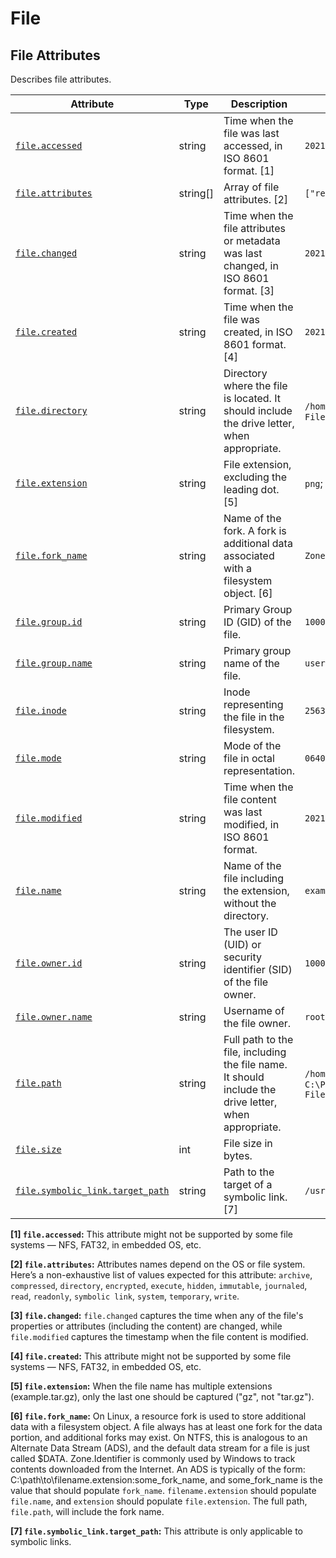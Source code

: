 <!-- NOTE: THIS FILE IS AUTOGENERATED. DO NOT EDIT BY HAND. -->
<!-- see templates/registry/markdown/attribute_namespace.md.j2 -->

# File

## File Attributes

Describes file attributes.

| Attribute | Type | Description | Examples | Stability |
|---|---|---|---|---|
| <a id="file-accessed" href="#file-accessed">`file.accessed`</a> | string | Time when the file was last accessed, in ISO 8601 format. [1] | `2021-01-01T12:00:00Z` | ![Development](https://img.shields.io/badge/-development-blue) |
| <a id="file-attributes" href="#file-attributes">`file.attributes`</a> | string[] | Array of file attributes. [2] | `["readonly", "hidden"]` | ![Development](https://img.shields.io/badge/-development-blue) |
| <a id="file-changed" href="#file-changed">`file.changed`</a> | string | Time when the file attributes or metadata was last changed, in ISO 8601 format. [3] | `2021-01-01T12:00:00Z` | ![Development](https://img.shields.io/badge/-development-blue) |
| <a id="file-created" href="#file-created">`file.created`</a> | string | Time when the file was created, in ISO 8601 format. [4] | `2021-01-01T12:00:00Z` | ![Development](https://img.shields.io/badge/-development-blue) |
| <a id="file-directory" href="#file-directory">`file.directory`</a> | string | Directory where the file is located. It should include the drive letter, when appropriate. | `/home/user`; `C:\Program Files\MyApp` | ![Development](https://img.shields.io/badge/-development-blue) |
| <a id="file-extension" href="#file-extension">`file.extension`</a> | string | File extension, excluding the leading dot. [5] | `png`; `gz` | ![Development](https://img.shields.io/badge/-development-blue) |
| <a id="file-fork-name" href="#file-fork-name">`file.fork_name`</a> | string | Name of the fork. A fork is additional data associated with a filesystem object. [6] | `Zone.Identifer` | ![Development](https://img.shields.io/badge/-development-blue) |
| <a id="file-group-id" href="#file-group-id">`file.group.id`</a> | string | Primary Group ID (GID) of the file. | `1000` | ![Development](https://img.shields.io/badge/-development-blue) |
| <a id="file-group-name" href="#file-group-name">`file.group.name`</a> | string | Primary group name of the file. | `users` | ![Development](https://img.shields.io/badge/-development-blue) |
| <a id="file-inode" href="#file-inode">`file.inode`</a> | string | Inode representing the file in the filesystem. | `256383` | ![Development](https://img.shields.io/badge/-development-blue) |
| <a id="file-mode" href="#file-mode">`file.mode`</a> | string | Mode of the file in octal representation. | `0640` | ![Development](https://img.shields.io/badge/-development-blue) |
| <a id="file-modified" href="#file-modified">`file.modified`</a> | string | Time when the file content was last modified, in ISO 8601 format. | `2021-01-01T12:00:00Z` | ![Development](https://img.shields.io/badge/-development-blue) |
| <a id="file-name" href="#file-name">`file.name`</a> | string | Name of the file including the extension, without the directory. | `example.png` | ![Development](https://img.shields.io/badge/-development-blue) |
| <a id="file-owner-id" href="#file-owner-id">`file.owner.id`</a> | string | The user ID (UID) or security identifier (SID) of the file owner. | `1000` | ![Development](https://img.shields.io/badge/-development-blue) |
| <a id="file-owner-name" href="#file-owner-name">`file.owner.name`</a> | string | Username of the file owner. | `root` | ![Development](https://img.shields.io/badge/-development-blue) |
| <a id="file-path" href="#file-path">`file.path`</a> | string | Full path to the file, including the file name. It should include the drive letter, when appropriate. | `/home/alice/example.png`; `C:\Program Files\MyApp\myapp.exe` | ![Development](https://img.shields.io/badge/-development-blue) |
| <a id="file-size" href="#file-size">`file.size`</a> | int | File size in bytes. |  | ![Development](https://img.shields.io/badge/-development-blue) |
| <a id="file-symbolic-link-target-path" href="#file-symbolic-link-target-path">`file.symbolic_link.target_path`</a> | string | Path to the target of a symbolic link. [7] | `/usr/bin/python3` | ![Development](https://img.shields.io/badge/-development-blue) |

**[1] `file.accessed`:** This attribute might not be supported by some file systems — NFS, FAT32, in embedded OS, etc.

**[2] `file.attributes`:** Attributes names depend on the OS or file system. Here’s a non-exhaustive list of values expected for this attribute: `archive`, `compressed`, `directory`, `encrypted`, `execute`, `hidden`, `immutable`, `journaled`, `read`, `readonly`, `symbolic link`, `system`, `temporary`, `write`.

**[3] `file.changed`:** `file.changed` captures the time when any of the file's properties or attributes (including the content) are changed, while `file.modified` captures the timestamp when the file content is modified.

**[4] `file.created`:** This attribute might not be supported by some file systems — NFS, FAT32, in embedded OS, etc.

**[5] `file.extension`:** When the file name has multiple extensions (example.tar.gz), only the last one should be captured ("gz", not "tar.gz").

**[6] `file.fork_name`:** On Linux, a resource fork is used to store additional data with a filesystem object. A file always has at least one fork for the data portion, and additional forks may exist.
On NTFS, this is analogous to an Alternate Data Stream (ADS), and the default data stream for a file is just called $DATA. Zone.Identifier is commonly used by Windows to track contents downloaded from the Internet. An ADS is typically of the form: C:\path\to\filename.extension:some_fork_name, and some_fork_name is the value that should populate `fork_name`. `filename.extension` should populate `file.name`, and `extension` should populate `file.extension`. The full path, `file.path`, will include the fork name.

**[7] `file.symbolic_link.target_path`:** This attribute is only applicable to symbolic links.
